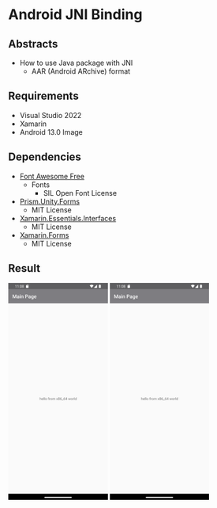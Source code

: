 # Android JNI Binding

## Abstracts

* How to use Java package with JNI
  * AAR (Android ARchive) format

## Requirements

* Visual Studio 2022
* Xamarin
* Android 13.0 Image

## Dependencies

* [Font Awesome Free](https://fontawesome.com/)
  * Fonts
    * SIL Open Font License
* [Prism.Unity.Forms](https://github.com/PrismLibrary/Prism)
  * MIT License
* [Xamarin.Essentials.Interfaces](https://github.com/rdavisau/essential-interfaces)
  * MIT License
* [Xamarin.Forms](https://github.com/xamarin/Xamarin.Forms)
  * MIT License

## Result

<img src="images/x86_64.png?raw=true" width="40%" height="auto" title="x86_64"/>
<img src="images/x86_64.png?raw=true" width="40%" height="auto" title="x86_64"/>
